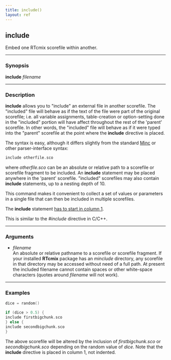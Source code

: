```yaml
---
title: include()
layout: ref
---
```


## include

Embed one RTcmix scorefile within another.

-----

### Synopsis

**include** *filename*

-----

### Description

**include** allows you to "include" an external file in another
scorefile. The "included" file will behave as if the text of the file
were part of the original scorefile; i.e. all variable assignments,
table-creation or option-setting done in the "included" portion will
have affect throughout the rest of the 'parent' scorefile. In other
words, the "included" file will behave as if it were typed into the
"parent" scorefile at the point where the **include** directive is
placed.

The syntax is easy, although it differs slightly from the standard
[Minc](Minc.html) or other parser-interface syntax:

```cpp
include otherfile.sco
```

where *otherfile.sco* can be an absolute or relative path to a scorefile
or scorefile fragment to be included. An **include** statement may be
placed anywhere in the 'parent' scorefile. "included" scorefiles may
also contain **include** statements, up to a nesting depth of 10.

This command makes it convenient to collect a set of values or
parameters in a single file that can then be included in multiple
scorefiles.

The **include** statement <u>has to start in column 1</u>.

This is similar to the *\#include* directive in C/C++.

-----

### Arguments

  - *filename*  
    An absolute or relative pathname to a scorefile or scorefile
    fragment. If your installed **RTcmix** package has an *minclude* directory,
    any scorefile in that directory may be accessed without need of a full path.
    At present the included filename cannot contain spaces or
    other white-space characters (quotes around *filename* will not
    work).

-----

### Examples

```cpp
dice = random()

if (dice > 0.5) {
include firstbigchunk.sco
} else {
include secondbigchunk.sco
}
```

The above scorefile will be altered by the inclusion of
*firstbigchunk.sco* or *secondbigchunk.sco* depending on the random
value of *dice*. Note that the **include** directive is placed in column
1, not indented.

